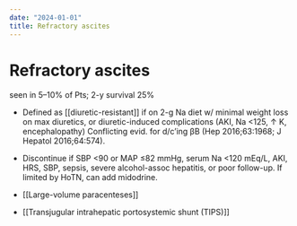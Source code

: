 ```yaml
---
date: "2024-01-01"
title: Refractory ascites
---
```


# Refractory ascites

seen in 5–10% of Pts; 2-y survival 25%

* Defined as [[diuretic-resistant]] if on 2-g Na diet w/ minimal weight loss on max diuretics, or diuretic-induced complications (AKI, Na <125, ↑ K, encephalopathy)
Conflicting evid. for d/c’ing βB (Hep 2016;63:1968; J Hepatol 2016;64:574).
* Discontinue if SBP <90 or MAP ≤82 mmHg, serum Na <120 mEq/L, AKI, HRS, SBP, sepsis, severe alcohol-assoc hepatitis, or poor follow-up. If limited by HoTN, can add midodrine.

* [[Large-volume paracenteses]]
* [[Transjugular intrahepatic portosystemic shunt (TIPS)]]
